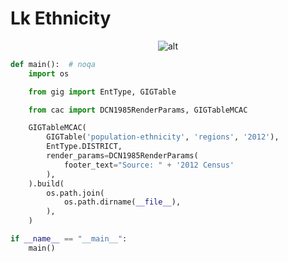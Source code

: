 # Lk Ethnicity

<p  align="center">
    <img src="https://raw.githubusercontent.com/nuuuwan/continuous_area_cartograms/main/examples/examples_mcac/lk_ethnicity/animated.gif" alt="alt" />
</p>

```python
def main():  # noqa
    import os

    from gig import EntType, GIGTable

    from cac import DCN1985RenderParams, GIGTableMCAC

    GIGTableMCAC(
        GIGTable('population-ethnicity', 'regions', '2012'),
        EntType.DISTRICT,
        render_params=DCN1985RenderParams(
            footer_text="Source: " + '2012 Census'
        ),
    ).build(
        os.path.join(
            os.path.dirname(__file__),
        ),
    )

if __name__ == "__main__":
    main()

```
